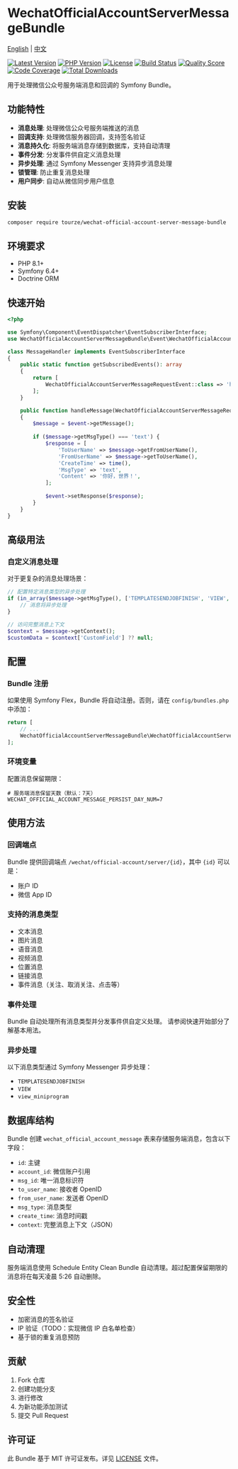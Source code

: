# WechatOfficialAccountServerMessageBundle

[English](README.md) | [中文](README.zh-CN.md)

[![Latest Version](https://img.shields.io/packagist/v/tourze/wechat-official-account-server-message-bundle.svg?style=flat-square)](https://packagist.org/packages/tourze/wechat-official-account-server-message-bundle)
[![PHP Version](https://img.shields.io/packagist/php-v/tourze/wechat-official-account-server-message-bundle.svg?style=flat-square)](https://packagist.org/packages/tourze/wechat-official-account-server-message-bundle)
[![License](https://img.shields.io/packagist/l/tourze/wechat-official-account-server-message-bundle.svg?style=flat-square)](https://packagist.org/packages/tourze/wechat-official-account-server-message-bundle)
[![Build Status](https://img.shields.io/travis/tourze/wechat-official-account-server-message-bundle/master.svg?style=flat-square)](https://travis-ci.org/tourze/wechat-official-account-server-message-bundle)
[![Quality Score](https://img.shields.io/scrutinizer/g/tourze/wechat-official-account-server-message-bundle.svg?style=flat-square)](https://scrutinizer-ci.com/g/tourze/wechat-official-account-server-message-bundle)
[![Code Coverage](https://img.shields.io/scrutinizer/coverage/g/tourze/wechat-official-account-server-message-bundle.svg?style=flat-square)](https://scrutinizer-ci.com/g/tourze/wechat-official-account-server-message-bundle)
[![Total Downloads](https://img.shields.io/packagist/dt/tourze/wechat-official-account-server-message-bundle.svg?style=flat-square)](https://packagist.org/packages/tourze/wechat-official-account-server-message-bundle)

用于处理微信公众号服务端消息和回调的 Symfony Bundle。

## 功能特性

- **消息处理**: 处理微信公众号服务端推送的消息
- **回调支持**: 处理微信服务器回调，支持签名验证
- **消息持久化**: 将服务端消息存储到数据库，支持自动清理
- **事件分发**: 分发事件供自定义消息处理
- **异步处理**: 通过 Symfony Messenger 支持异步消息处理
- **锁管理**: 防止重复消息处理
- **用户同步**: 自动从微信同步用户信息

## 安装

```bash
composer require tourze/wechat-official-account-server-message-bundle
```

## 环境要求

- PHP 8.1+
- Symfony 6.4+
- Doctrine ORM

## 快速开始

```php
<?php

use Symfony\Component\EventDispatcher\EventSubscriberInterface;
use WechatOfficialAccountServerMessageBundle\Event\WechatOfficialAccountServerMessageRequestEvent;

class MessageHandler implements EventSubscriberInterface
{
    public static function getSubscribedEvents(): array
    {
        return [
            WechatOfficialAccountServerMessageRequestEvent::class => 'handleMessage',
        ];
    }

    public function handleMessage(WechatOfficialAccountServerMessageRequestEvent $event): void
    {
        $message = $event->getMessage();
        
        if ($message->getMsgType() === 'text') {
            $response = [
                'ToUserName' => $message->getFromUserName(),
                'FromUserName' => $message->getToUserName(),
                'CreateTime' => time(),
                'MsgType' => 'text',
                'Content' => '你好，世界！',
            ];
            
            $event->setResponse($response);
        }
    }
}
```

## 高级用法

### 自定义消息处理

对于更复杂的消息处理场景：

```php
// 配置特定消息类型的异步处理
if (in_array($message->getMsgType(), ['TEMPLATESENDJOBFINISH', 'VIEW', 'view_miniprogram'])) {
    // 消息将异步处理
}

// 访问完整消息上下文
$context = $message->getContext();
$customData = $context['CustomField'] ?? null;
```

## 配置

### Bundle 注册

如果使用 Symfony Flex，Bundle 将自动注册。否则，请在 `config/bundles.php` 中添加：

```php
return [
    // ...
    WechatOfficialAccountServerMessageBundle\WechatOfficialAccountServerMessageBundle::class => ['all' => true],
];
```

### 环境变量

配置消息保留期限：

```env
# 服务端消息保留天数（默认：7天）
WECHAT_OFFICIAL_ACCOUNT_MESSAGE_PERSIST_DAY_NUM=7
```

## 使用方法

### 回调端点

Bundle 提供回调端点 `/wechat/official-account/server/{id}`，其中 `{id}` 可以是：
- 账户 ID
- 微信 App ID

### 支持的消息类型

- 文本消息
- 图片消息
- 语音消息
- 视频消息
- 位置消息
- 链接消息
- 事件消息（关注、取消关注、点击等）

### 事件处理

Bundle 自动处理所有消息类型并分发事件供自定义处理。
请参阅快速开始部分了解基本用法。

### 异步处理

以下消息类型通过 Symfony Messenger 异步处理：

- `TEMPLATESENDJOBFINISH`
- `VIEW`
- `view_miniprogram`

## 数据库结构

Bundle 创建 `wechat_official_account_message` 表来存储服务端消息，包含以下字段：

- `id`: 主键
- `account_id`: 微信账户引用
- `msg_id`: 唯一消息标识符
- `to_user_name`: 接收者 OpenID
- `from_user_name`: 发送者 OpenID
- `msg_type`: 消息类型
- `create_time`: 消息时间戳
- `context`: 完整消息上下文（JSON）

## 自动清理

服务端消息使用 Schedule Entity Clean Bundle 自动清理。超过配置保留期限的消息将在每天凌晨 5:26 自动删除。

## 安全性

- 加密消息的签名验证
- IP 验证（TODO：实现微信 IP 白名单检查）
- 基于锁的重复消息预防

## 贡献

1. Fork 仓库
2. 创建功能分支
3. 进行修改
4. 为新功能添加测试
5. 提交 Pull Request

## 许可证

此 Bundle 基于 MIT 许可证发布。详见 [LICENSE](LICENSE) 文件。
